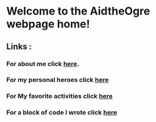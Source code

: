 # Welcome to the AidtheOgre webpage home!

## Links :

### For about me click [here][about me].

### For my personal heroes click [here][personal heroes]

### For My favorite activities click [here][favorite activities]

### For a block of code I wrote click [here][code block]



[about me]: https://aidtheogre.github.io/aboutme.github.io/

[personal heroes]: https://aidtheogre.github.io/heroes.github.io/

[favorite activities]: https://aidtheogre.github.io/favoriteactivities.github.io/

[code block]: www.github.com  


